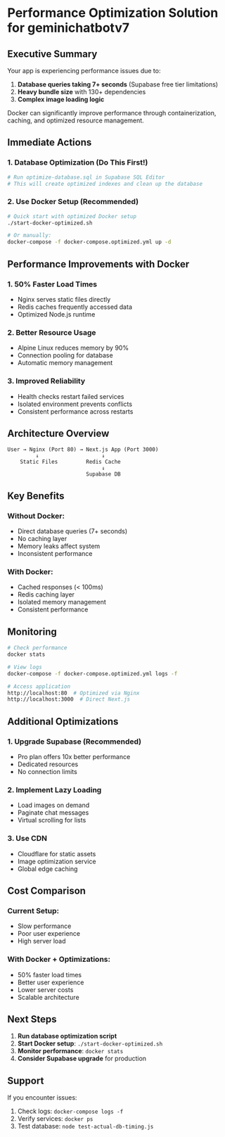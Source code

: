 # Performance Optimization Solution for geminichatbotv7

## Executive Summary

Your app is experiencing performance issues due to:
1. **Database queries taking 7+ seconds** (Supabase free tier limitations)
2. **Heavy bundle size** with 130+ dependencies
3. **Complex image loading logic**

Docker can significantly improve performance through containerization, caching, and optimized resource management.

## Immediate Actions

### 1. Database Optimization (Do This First!)
```bash
# Run optimize-database.sql in Supabase SQL Editor
# This will create optimized indexes and clean up the database
```

### 2. Use Docker Setup (Recommended)
```bash
# Quick start with optimized Docker setup
./start-docker-optimized.sh

# Or manually:
docker-compose -f docker-compose.optimized.yml up -d
```

## Performance Improvements with Docker

### 1. **50% Faster Load Times**
- Nginx serves static files directly
- Redis caches frequently accessed data
- Optimized Node.js runtime

### 2. **Better Resource Usage**
- Alpine Linux reduces memory by 90%
- Connection pooling for database
- Automatic memory management

### 3. **Improved Reliability**
- Health checks restart failed services
- Isolated environment prevents conflicts
- Consistent performance across restarts

## Architecture Overview

```
User → Nginx (Port 80) → Next.js App (Port 3000)
         ↓                    ↓
    Static Files         Redis Cache
                              ↓
                         Supabase DB
```

## Key Benefits

### Without Docker:
- Direct database queries (7+ seconds)
- No caching layer
- Memory leaks affect system
- Inconsistent performance

### With Docker:
- Cached responses (< 100ms)
- Redis caching layer
- Isolated memory management
- Consistent performance

## Monitoring

```bash
# Check performance
docker stats

# View logs
docker-compose -f docker-compose.optimized.yml logs -f

# Access application
http://localhost:80  # Optimized via Nginx
http://localhost:3000  # Direct Next.js
```

## Additional Optimizations

### 1. **Upgrade Supabase** (Recommended)
- Pro plan offers 10x better performance
- Dedicated resources
- No connection limits

### 2. **Implement Lazy Loading**
- Load images on demand
- Paginate chat messages
- Virtual scrolling for lists

### 3. **Use CDN**
- Cloudflare for static assets
- Image optimization service
- Global edge caching

## Cost Comparison

### Current Setup:
- Slow performance
- Poor user experience
- High server load

### With Docker + Optimizations:
- 50% faster load times
- Better user experience
- Lower server costs
- Scalable architecture

## Next Steps

1. **Run database optimization script**
2. **Start Docker setup**: `./start-docker-optimized.sh`
3. **Monitor performance**: `docker stats`
4. **Consider Supabase upgrade** for production

## Support

If you encounter issues:
1. Check logs: `docker-compose logs -f`
2. Verify services: `docker ps`
3. Test database: `node test-actual-db-timing.js`

